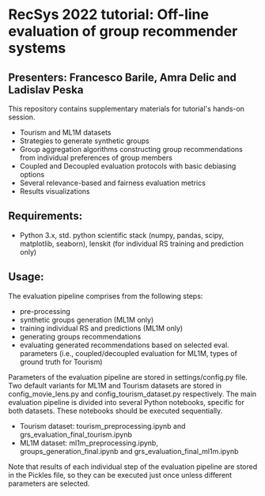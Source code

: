 # RecSys 2022 tutorial: Off-line evaluation of group recommender systems
## Presenters: Francesco Barile, Amra Delic and Ladislav Peska

This repository contains supplementary materials for tutorial's hands-on session.
- Tourism and ML1M datasets
- Strategies to generate synthetic groups
- Group aggregation algorithms constructing group recommendations from individual preferences of group members
- Coupled and Decoupled evaluation protocols with basic debiasing options
- Several relevance-based and fairness evaluation metrics
- Results visualizations

## Requirements:
- Python 3.x, std. python scientific stack (numpy, pandas, scipy, matplotlib, seaborn), lenskit (for individual RS training and prediction only)

## Usage:
The evaluation pipeline comprises from the following steps: 
- pre-processing
- synthetic groups generation (ML1M only)
- training individual RS and predictions (ML1M only)
- generating groups recommendations
- evaluating generated recommendations based on selected eval. parameters (i.e., coupled/decoupled evaluation for ML1M, types of ground truth for Tourism)

Parameters of the evaluation pipeline are stored in settings/config.py file. Two default variants for ML1M and Tourism datasets are stored in config_movie_lens.py and config_tourism_dataset.py respectively.
The main evaluation pipeline is divided into several Python notebooks, specific for both datasets. These notebooks should be executed sequentially. 
- Tourism dataset: tourism_preprocessing.ipynb and grs_evaluation_final_tourism.ipynb
- ML1M dataset: ml1m_preprocessing.ipynb, groups_generation_final.ipynb and grs_evaluation_final_ml1m.ipynb

Note that results of each individual step of the evaluation pipeline are stored in the Pickles file, so they can be executed just once unless different parameters are selected.

